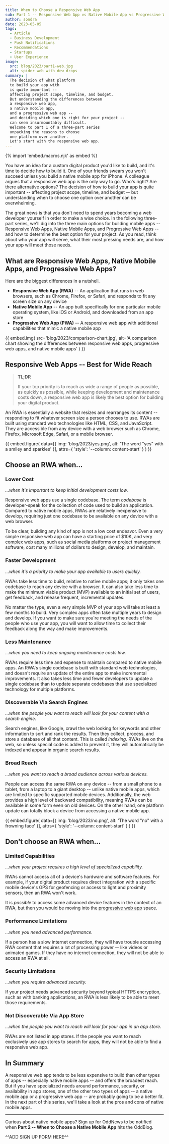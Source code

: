 ```yaml
---
title: When to Choose a Responsive Web App
sub: Part 1 -- Responsive Web App vs Native Mobile App vs Progressive Web App
author: sondra
date: 2023-05-05
tags:
  - Article
  - Business Development
  - Push Notifications
  - Recommendations
  - Startups
  - User Experience
image:
  src: blog/2023/part1-web.jpg
  alt: spider web with dew drops
summary: |
  The decision of what platform
  to build your app with
  is quite important --
  affecting project scope, timeline, and budget.
  But understanding the differences between
  a responsive web app,
  a native mobile app,
  and a progressive web app --
  and deciding which one is right for your project --
  can seem insurmountably difficult.
  Welcome to part 1 of a three-part series
  unpacking the reasons to choose
  one platform over another.
  Let's start with the responsive web app.
---
```

{% import 'embed.macros.njk' as embed %}

You have an idea for a custom digital product you'd like to build, and it's time
to decide how to build it. One of your friends swears you won't succeed unless
you build a native mobile app for iPhone. A colleague argues that a responsive
web app is the only way to go. Who's right? Are there alternative options? The
decision of how to build your app is quite important -- affecting project scope,
timeline, and budget -- but understanding when to choose one option over another
can be overwhelming.

The great news is that you don't need to spend years becoming a web developer
yourself in order to make a wise choice. In the following three-part series,
we'll dig into the three main options for building mobile apps -- Responsive Web
Apps, Native Mobile Apps, and Progressive Web Apps -- and how to determine the
best option for your project. As you read, think about who your app will serve,
what their most pressing needs are, and how your app will meet those needs.

<!-- **Read all three parts to compare app types:**

1. [When to Choose a Responsive Web App](/2023/05/05/when-to-choose-a-responsive-web-app/)
2. [When to Choose a Native Mobile App](/2023/06/07/when-to-choose-a-native-mobile-app/)
3. [When to Choose a Progressive Web App](/2023/07/05/when-to-choose-a-progressive-web-app/) -->

## What are Responsive Web Apps, Native Mobile Apps, and Progressive Web Apps?

Here are the biggest differences in a nutshell.

- **Responsive Web App (RWA)** -- An application that runs in web browsers, such
  as Chrome, Firefox, or Safari, and responds to fit any screen size on any
  device
- **Native Mobile App** -- An app built specifically for one particular mobile
  operating system, like iOS or Android, and downloaded from an app store
- **Progressive Web App (PWA)** -- A responsive web app with additional
  capabilities that mimic a native mobile app

{{ embed.img(
  src='blog/2023/comparison-chart.jpg',
  alt='A comparison chart showing the differences between
    responsive web apps, progressive web apps, and native
    mobile apps'
) }}

## Responsive Web Apps -- Best for Wide Reach

> **TL;DR**
>
> If your top priority is to reach as wide a range of
> people as possible, as quickly as possible, while keeping
> development and maintenance costs down, a responsive web app is
> likely the best option for building your digital product.

An RWA is essentially a website that resizes and rearranges its content --
responding to fit whatever screen size a person chooses to use. RWAs are built
using standard web technologies like HTML, CSS, and JavaScript. They are
accessible from any device with a web browser such as Chrome, Firefox, Microsoft
Edge, Safari, or a mobile browser.

{{ embed.figure(
  data=[{
    img: 'blog/2023/yes.png',
    alt: 'The word "yes" with a smiley and sparkles'
  }],
  attrs={
    'style': '--column: content-start'
  }
) }}

## Choose an RWA when…

### Lower Cost
*…when it's important to keep initial development costs low.*

Responsive web apps use a single codebase. The term *codebase* is
developer-speak for the collection of code used to build an application.
Compared to native mobile apps, RWAs are relatively inexpensive to develop,
requiring just one codebase to be available on any device with a web browser.

To be clear, building any kind of app is not a low cost endeavor. Even a very
simple responsive web app can have a starting price of $10K, and very complex
web apps, such as social media platforms or project management software, cost
many millions of dollars to design, develop, and maintain.

### Faster Development
*…when it's a priority to make your app available to users quickly.*

RWAs take less time to build, relative to native mobile apps; it only takes one
codebase to reach any device with a browser. It can also take less time to make
the minimum viable product (MVP) available to an initial set of users, get
feedback, and release frequent, incremental updates.

No matter the type, even a very simple MVP of your app will take at least a few
months to build. Very complex apps often take multiple years to design and
develop. If you want to make sure you're meeting the needs of the people who use
your app, you will want to allow time to collect their feedback along the way
and make improvements.

### Less Maintenance
*…when you need to keep ongoing maintenance costs low.*

RWAs require less time and expense to maintain compared to native mobile apps.
An RWA's single codebase is built with standard web technologies, and doesn't
require an update of the entire app to make incremental improvements. It also
takes less time and fewer developers to update a single codebase than to update
separate codebases that use specialized technology for multiple platforms.

### Discoverable Via Search Engines
*…when the people you want to reach will look for your content with a search engine.*

Search engines, like Google, crawl the web looking for keywords and other
information to sort and rank the results. Then they collect, process, and store
a database of all that content. This is called *indexing*. RWAs live on the web,
so unless special code is added to prevent it, they will automatically be
indexed and appear in organic search results.

### Broad Reach
*…when you want to reach a broad audience across various devices.*

People can access the same RWA on any device -- from a small phone to a tablet,
from a laptop to a giant desktop -- unlike native mobile apps, which are limited
to specific supported mobile devices. Additionally, the web provides a high
level of backward compatibility, meaning RWAs can be available in some form even
on old devices. On the other hand, one platform update can totally block a
device from accessing a native mobile app.

{{ embed.figure(
  data=[{
    img: 'blog/2023/no.png',
    alt: 'The word "no" with a frowning face'
  }],
  attrs={
    'style': '--column: content-start'
  }
) }}

## Don't choose an RWA when…

### Limited Capabilities
*…when your project requires a high level of specialized capability.*

RWAs cannot access all of a device's hardware and software features. For
example, if your digital product requires direct integration with a specific
mobile device's GPS for geofencing or access to light and proximity sensors,
then an RWA won't work.

It is *possible* to access some advanced device features in the context of an
RWA, but then you would be moving into the [progressive web
app](/2023/07/05/when-to-choose-a-progressive-web-app/) space.

### Performance Limitations
*…when you need advanced performance.*

If a person has a slow internet connection, they will have trouble accessing RWA
content that requires a lot of processing power -- like videos or animated
games. If they have no internet connection, they will not be able to access an
RWA at all.

### Security Limitations
*…when you require advanced security.*

If your project needs advanced security beyond typical HTTPS encryption, such as
with banking applications, an RWA is less likely to be able to meet those
requirements.

### Not Discoverable Via App Store
*…when the people you want to reach will look for your app in an app store.*

RWAs are not listed in app stores. If the people you want to reach exclusively
use app stores to search for apps, they will not be able to find a responsive
web app.

## In Summary

A responsive web app tends to be less expensive to build than other types of
apps -- especially native mobile apps -- and offers the broadest reach. But if
you have specialized needs around performance, security, or availability in app
stores, one of the other two types of apps -- a native mobile app or a
progressive web app -- are probably going to be a better fit. In the next part
of this series, we'll take a look at the pros and cons of native mobile apps.

---

Curious about native mobile apps? Sign up for OddNews to be notified when **Part
2 -- When to Choose a Native Mobile App** hits the OddBlog.

^^ADD SIGN UP FORM HERE^^

<!-- Is a **native mobile app** right for your digital project? Read more about
[When to Choose a Native Mobile App](/2023/06/07/when-to-choose-a-native-mobile-app/). -->
